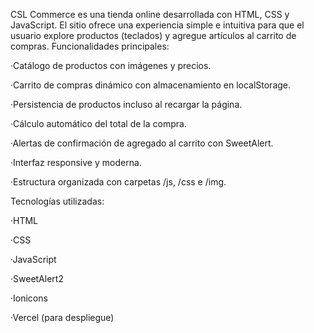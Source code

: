 CSL Commerce es una tienda online desarrollada con HTML, CSS y JavaScript. El sitio ofrece una experiencia simple e intuitiva para que el usuario explore productos (teclados) y agregue artículos al carrito de compras.
    Funcionalidades principales:
      
·Catálogo de productos con imágenes y precios.

·Carrito de compras dinámico con almacenamiento en localStorage.

·Persistencia de productos incluso al recargar la página.

·Cálculo automático del total de la compra.

·Alertas de confirmación de agregado al carrito con SweetAlert.

·Interfaz responsive y moderna.

·Estructura organizada con carpetas /js, /css e /img.

  Tecnologías utilizadas:
    
·HTML

·CSS

·JavaScript

·SweetAlert2

·Ionicons

·Vercel (para despliegue)
